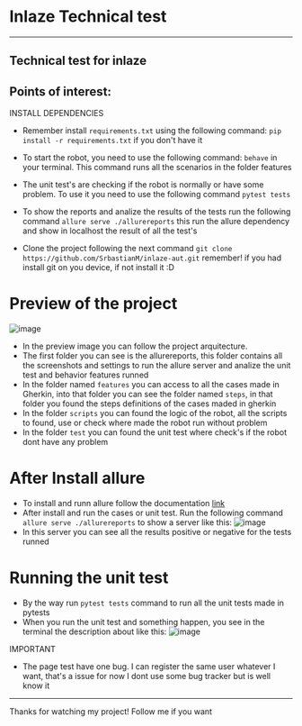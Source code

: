 # Inlaze Technical test
---
Technical test for inlaze
---
## Points of interest:
INSTALL DEPENDENCIES
- Remember install ```requirements.txt``` using the following command: ```pip install -r requirements.txt``` if you don't have it 
- To start the robot, you need to use the following command: ```behave``` in your terminal. This command runs all the scenarios in the folder features
- The unit test's are checking if the robot is normally or have some problem. To use it you need to use the following command ```pytest tests```
- To show the reports and analize the results of the tests run the following command ```allure serve ./allurereports``` this run the allure dependency and show in localhost the result of all the test's

- Clone the project following the next command ```git clone https://github.com/SrbastianM/inlaze-aut.git``` remember! if you had install git on you device, if not install it :D

# Preview of the project
![image](https://github.com/user-attachments/assets/0c780cd1-534b-4a73-b508-c9ed6459b80e)

- In the preview image you can follow the project arquitecture.
- The first folder you can see is the allurereports, this folder contains all the screenshots and settings to run the allure server and analize the unit test and behavior features runned
- In the folder named ```features``` you can access to all the cases made in Gherkin, into that folder you can see the folder named ```steps```, in that folder you found the steps definitions of the cases maded in gherkin
- In the folder ```scripts``` you can found the logic of the robot, all the scripts to found, use or check where made the robot run without problem
- In the folder ```test``` you can found the unit test where check's if the robot dont have any problem

# After Install allure
- To install and runn allure follow the documentation [link](doc:https://allurereport.org/docs/install-for-windows/)
- After install and run the cases or unit test. Run the following command ```allure serve ./allurereports``` to show a server like this:
![image](https://github.com/user-attachments/assets/992133a9-8841-488c-9cf8-dafc3fcc9f17)
- In this server you can see all the results positive or negative for the tests runned

# Running the unit test
- By the way run ```pytest tests``` command to run all the unit tests made in pytests
- When you run the unit test and something happen, you see in the terminal the description about like this:
![image](https://github.com/user-attachments/assets/32009a40-6db0-4790-8c3d-361983c99e4b)

IMPORTANT
- The page test have one bug. I can register the same user whatever I want, that's a issue for now I dont use some bug tracker but is well know it

---
Thanks for watching my project! Follow me if you want
